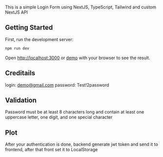This is a simple Login Form using NextJS, TypeScript, Tailwind and custom NextJS API

## Getting Started

First, run the development server:

```bash
npm run dev
```

Open [http://localhost:3000](http://localhost:3000) or [demo](https://glowing-crisp-5d281e.netlify.app) with your browser to see the result.

## Creditails

login: demo@gmail.com
password: Test!2password

## Validation

Password must be at least 8 characters long and contain at least one uppercase letter, one digit, and one special character

## Plot

After your authentication is done, backend generate jwt token and send it to frontend, after that front set it to LocalStorage
